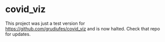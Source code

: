 # covid_viz

This project was just a test version for https://github.com/grudiufes/covid_viz and is now halted. Check that repo for updates.
